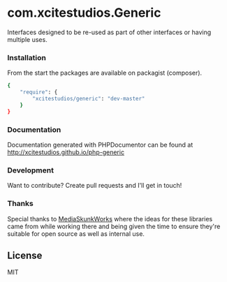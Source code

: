 # com.xcitestudios.Generic

Interfaces designed to be re-used as part of other interfaces or having multiple uses.


### Installation

From the start the packages are available on packagist (composer).

```sh
{
    "require": {
	    "xcitestudios/generic": "dev-master"
	}
}
```


### Documentation

Documentation generated with PHPDocumentor can be found at http://xcitestudios.github.io/php-generic


### Development

Want to contribute? Create pull requests and I'll get in touch!


### Thanks

Special thanks to [MediaSkunkWorks](http://www.mediaskunkworks.com/) where the ideas for these libraries 
came from while working there and being given the time to ensure they're suitable for open source as well as 
internal use.


License
----

MIT
